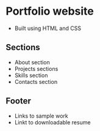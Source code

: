 # Portfolio website

- Built using HTML and CSS

## Sections

- About section
- Projects sections
- Skills section
- Contacts section

## Footer

- Links to sample work
- Linkt to downloadable resume

